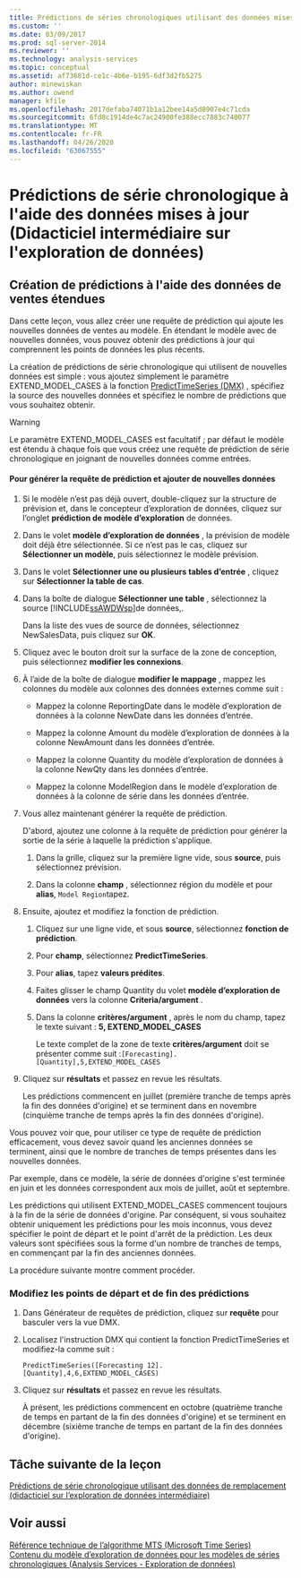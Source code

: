 ```yaml
---
title: Prédictions de séries chronologiques utilisant des données mises à jour (Didacticiel intermédiaire sur l’exploration de données) | Microsoft Docs
ms.custom: ''
ms.date: 03/09/2017
ms.prod: sql-server-2014
ms.reviewer: ''
ms.technology: analysis-services
ms.topic: conceptual
ms.assetid: af73681d-ce1c-4b6e-b195-6df3d2fb5275
author: minewiskan
ms.author: owend
manager: kfile
ms.openlocfilehash: 2017defaba74071b1a12bee14a5d8907e4c71cda
ms.sourcegitcommit: 6fd8c1914de4c7ac24900fe388ecc7883c740077
ms.translationtype: MT
ms.contentlocale: fr-FR
ms.lasthandoff: 04/26/2020
ms.locfileid: "63067555"
---
```

# <a name="time-series-predictions-using-updated-data-intermediate-data-mining-tutorial"></a>Prédictions de série chronologique à l'aide des données mises à jour (Didacticiel intermédiaire sur l'exploration de données)
    
## <a name="creating-predictions-using-the-extended-sales-data"></a>Création de prédictions à l'aide des données de ventes étendues  
 Dans cette leçon, vous allez créer une requête de prédiction qui ajoute les nouvelles données de ventes au modèle. En étendant le modèle avec de nouvelles données, vous pouvez obtenir des prédictions à jour qui comprennent les points de données les plus récents.  
  
 La création de prédictions de série chronologique qui utilisent de nouvelles données est simple : vous ajoutez simplement le paramètre EXTEND_MODEL_CASES à la fonction [PredictTimeSeries &#40;DMX&#41;](/sql/dmx/predicttimeseries-dmx) , spécifiez la source des nouvelles données et spécifiez le nombre de prédictions que vous souhaitez obtenir.  
  
> [!WARNING]  
>  Le paramètre EXTEND_MODEL_CASES est facultatif ; par défaut le modèle est étendu à chaque fois que vous créez une requête de prédiction de série chronologique en joignant de nouvelles données comme entrées.  
  
#### <a name="to-build-the-prediction-query-and-add-new-data"></a>Pour générer la requête de prédiction et ajouter de nouvelles données  
  
1.  Si le modèle n’est pas déjà ouvert, double-cliquez sur la structure de prévision et, dans le concepteur d’exploration de données, cliquez sur l’onglet **prédiction de modèle d’exploration** de données.  
  
2.  Dans le volet **modèle d’exploration de données** , la prévision de modèle doit déjà être sélectionnée. Si ce n’est pas le cas, cliquez sur **Sélectionner un modèle**, puis sélectionnez le modèle prévision.  
  
3.  Dans le volet **Sélectionner une ou plusieurs tables d’entrée** , cliquez sur **Sélectionner la table de cas**.  
  
4.  Dans la boîte de dialogue **Sélectionner une table** , sélectionnez la source [!INCLUDE[ssAWDWsp](../includes/ssawdwsp-md.md)]de données,.  
  
     Dans la liste des vues de source de données, sélectionnez NewSalesData, puis cliquez sur **OK**.  
  
5.  Cliquez avec le bouton droit sur la surface de la zone de conception, puis sélectionnez **modifier les connexions**.  
  
6.  À l’aide de la boîte de dialogue **modifier le mappage** , mappez les colonnes du modèle aux colonnes des données externes comme suit :  
  
    -   Mappez la colonne ReportingDate dans le modèle d’exploration de données à la colonne NewDate dans les données d’entrée.  
  
    -   Mappez la colonne Amount du modèle d’exploration de données à la colonne NewAmount dans les données d’entrée.  
  
    -   Mappez la colonne Quantity du modèle d’exploration de données à la colonne NewQty dans les données d’entrée.  
  
    -   Mappez la colonne ModelRegion dans le modèle d’exploration de données à la colonne de série dans les données d’entrée.  
  
7.  Vous allez maintenant générer la requête de prédiction.  
  
     D'abord, ajoutez une colonne à la requête de prédiction pour générer la sortie de la série à laquelle la prédiction s'applique.  
  
    1.  Dans la grille, cliquez sur la première ligne vide, sous **source**, puis sélectionnez prévision.  
  
    2.  Dans la colonne **champ** , sélectionnez région du modèle et pour **alias**, `Model Region`tapez.  
  
8.  Ensuite, ajoutez et modifiez la fonction de prédiction.  
  
    1.  Cliquez sur une ligne vide, et sous **source**, sélectionnez **fonction de prédiction**.  
  
    2.  Pour **champ**, sélectionnez **PredictTimeSeries**.  
  
    3.  Pour **alias**, tapez **valeurs prédites**.  
  
    4.  Faites glisser le champ Quantity du volet **modèle d’exploration de données** vers la colonne **Criteria/argument** .  
  
    5.  Dans la colonne **critères/argument** , après le nom du champ, tapez le texte suivant : **5, EXTEND_MODEL_CASES**  
  
         Le texte complet de la zone de texte **critères/argument** doit se présenter comme suit :`[Forecasting].[Quantity],5,EXTEND_MODEL_CASES`  
  
9. Cliquez sur **résultats** et passez en revue les résultats.  
  
     Les prédictions commencent en juillet (première tranche de temps après la fin des données d'origine) et se terminent dans en novembre (cinquième tranche de temps après la fin des données d'origine).  
  
 Vous pouvez voir que, pour utiliser ce type de requête de prédiction efficacement, vous devez savoir quand les anciennes données se terminent, ainsi que le nombre de tranches de temps présentes dans les nouvelles données.  
  
 Par exemple, dans ce modèle, la série de données d'origine s'est terminée en juin et les données correspondent aux mois de juillet, août et septembre.  
  
 Les prédictions qui utilisent EXTEND_MODEL_CASES commencent toujours à la fin de la série de données d'origine. Par conséquent, si vous souhaitez obtenir uniquement les prédictions pour les mois inconnus, vous devez spécifier le point de départ et le point d'arrêt de la prédiction. Les deux valeurs sont spécifiées sous la forme d'un nombre de tranches de temps, en commençant par la fin des anciennes données.  
  
 La procédure suivante montre comment procéder.  
  
### <a name="change-the-start-and-end-points-of-the-predictions"></a>Modifiez les points de départ et de fin des prédictions  
  
1.  Dans Générateur de requêtes de prédiction, cliquez sur **requête** pour basculer vers la vue DMX.  
  
2.  Localisez l'instruction DMX qui contient la fonction PredictTimeSeries et modifiez-la comme suit :  
  
     `PredictTimeSeries([Forecasting 12].[Quantity],4,6,EXTEND_MODEL_CASES)`  
  
3.  Cliquez sur **résultats** et passez en revue les résultats.  
  
     À présent, les prédictions commencent en octobre (quatrième tranche de temps en partant de la fin des données d'origine) et se terminent en décembre (sixième tranche de temps en partant de la fin des données d'origine).  
  
## <a name="next-task-in-lesson"></a>Tâche suivante de la leçon  
 [Prédictions de série chronologique utilisant des données de remplacement &#40;didacticiel sur l’exploration de données intermédiaire&#41;](../../2014/tutorials/time-series-predictions-replacement-data-intermediate-data-mining.md)  
  
## <a name="see-also"></a>Voir aussi  
 [Référence technique de l’algorithme MTS (Microsoft Time Series)](../../2014/analysis-services/data-mining/microsoft-time-series-algorithm-technical-reference.md)   
 [Contenu du modèle d’exploration de données pour les modèles de séries chronologiques &#40;Analysis Services - Exploration de données&#41;](../../2014/analysis-services/data-mining/mining-model-content-for-time-series-models-analysis-services-data-mining.md)  
  
  
